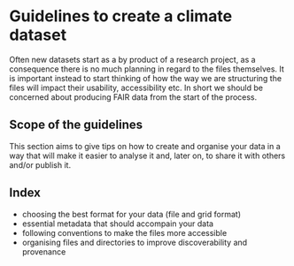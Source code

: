 # Guidelines to create a climate dataset
Often new datasets start as a by product of a research project, as a consequence there is no much planning in regard to the files themselves. It is important instead to start thinking of how the way we are structuring the files will impact their usability, accessibility etc. In short we should be concerned about producing FAIR data from the start of the process.

## Scope of the guidelines
 This section aims to give tips on how to create and organise your data in a way that will make it easier to analyse it and, later on, to share it with others and/or publish it.


## Index
  * choosing the best format for your data (file and grid format)
  * essential metadata that should accompain your data
  * following conventions to make the files more accessible
  * organising files and directories to improve discoverability and provenance 
